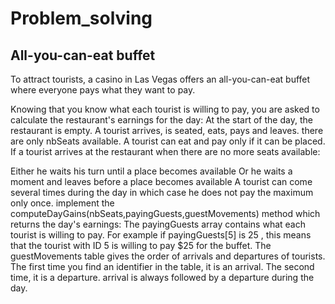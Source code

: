 # Problem_solving
##  All-you-can-eat buffet
To attract tourists, a casino in Las Vegas offers an all-you-can-eat buffet
where everyone pays what they want to pay.

Knowing that you know what each tourist is willing to pay, you are
asked to calculate the restaurant's earnings for the day:
At the start of the day, the restaurant is empty.
A tourist arrives, is seated, eats, pays and leaves.
there are only nbSeats available. A tourist can eat and pay
only if it can be placed.
If a tourist arrives at the restaurant when there are no more seats available:

Either he waits his turn until a place becomes available
Or he waits a moment and leaves before a place becomes available
A tourist can come several times during the day in which case he does not pay the maximum
only once.
implement the computeDayGains(nbSeats,payingGuests,guestMovements) method which returns the day's earnings:
The payingGuests array contains what each tourist is willing to pay. For example if payingGuests[5] is 25 ,
this means that the tourist with ID 5 is willing to pay $25 for the buffet.
The guestMovements table gives the order of arrivals and departures of tourists. The first time you find an identifier in the table, it is an arrival. The second time, it is a departure. arrival is always followed by a departure during the day.
